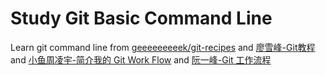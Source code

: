 # Study Git Basic Command Line

Learn git command line from [geeeeeeeeek/git-recipes](https://github.com/geeeeeeeeek/git-recipes/wiki) and [廖雪峰-Git教程](https://www.liaoxuefeng.com/wiki/0013739516305929606dd18361248578c67b8067c8c017b000) and [小鱼周凌宇-简介我的 Git Work Flow](http://zhoulingyu.com/2017/05/08/Git-Work-Flow/) and [阮一峰-Git 工作流程](http://www.ruanyifeng.com/blog/2015/12/git-workflow.html)
